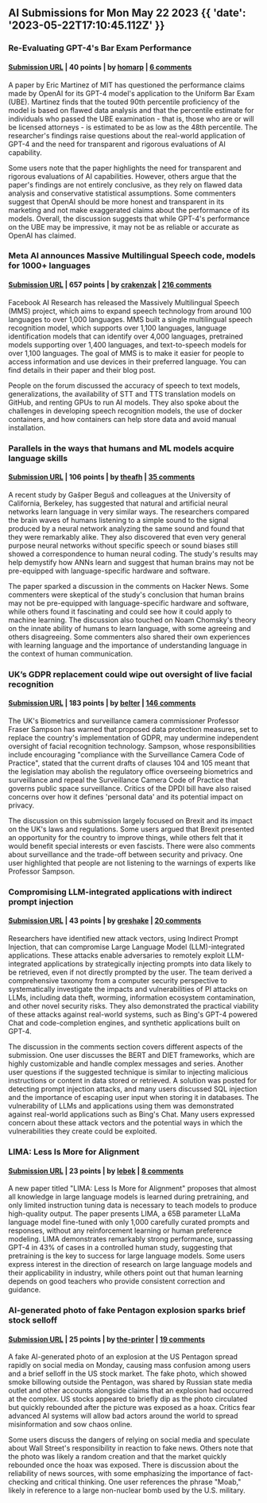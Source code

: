 ## AI Submissions for Mon May 22 2023 {{ 'date': '2023-05-22T17:10:45.112Z' }}

### Re-Evaluating GPT-4's Bar Exam Performance

#### [Submission URL](https://papers.ssrn.com/sol3/papers.cfm?abstract_id=4441311) | 40 points | by [homarp](https://news.ycombinator.com/user?id=homarp) | [6 comments](https://news.ycombinator.com/item?id=36036343)

A paper by Eric Martinez of MIT has questioned the performance claims made by OpenAI for its GPT-4 model's application to the Uniform Bar Exam (UBE). Martinez finds that the touted 90th percentile proficiency of the model is based on flawed data analysis and that the percentile estimate for individuals who passed the UBE examination - that is, those who are or will be licensed attorneys - is estimated to be as low as the 48th percentile. The researcher's findings raise questions about the real-world application of GPT-4 and the need for transparent and rigorous evaluations of AI capability.

Some users note that the paper highlights the need for transparent and rigorous evaluations of AI capabilities. However, others argue that the paper's findings are not entirely conclusive, as they rely on flawed data analysis and conservative statistical assumptions. Some commenters suggest that OpenAI should be more honest and transparent in its marketing and not make exaggerated claims about the performance of its models. Overall, the discussion suggests that while GPT-4's performance on the UBE may be impressive, it may not be as reliable or accurate as OpenAI has claimed.

### Meta AI announces Massive Multilingual Speech code,  models for 1000+ languages

#### [Submission URL](https://github.com/facebookresearch/fairseq/tree/main/examples/mms) | 657 points | by [crakenzak](https://news.ycombinator.com/user?id=crakenzak) | [216 comments](https://news.ycombinator.com/item?id=36034211)

Facebook AI Research has released the Massively Multilingual Speech (MMS) project, which aims to expand speech technology from around 100 languages to over 1,000 languages. MMS built a single multilingual speech recognition model, which supports over 1,100 languages, language identification models that can identify over 4,000 languages, pretrained models supporting over 1,400 languages, and text-to-speech models for over 1,100 languages. The goal of MMS is to make it easier for people to access information and use devices in their preferred language. You can find details in their paper and their blog post.

People on the forum discussed the accuracy of speech to text models, generalizations, the availability of STT and TTS translation models on GitHub, and renting GPUs to run AI models. They also spoke about the challenges in developing speech recognition models, the use of docker containers, and how containers can help store data and avoid manual installation.

### Parallels in the ways that humans and ML models acquire language skills

#### [Submission URL](https://www.quantamagazine.org/some-neural-networks-learn-language-like-humans-20230522/) | 106 points | by [theafh](https://news.ycombinator.com/user?id=theafh) | [35 comments](https://news.ycombinator.com/item?id=36031446)

A recent study by Gašper Beguš and colleagues at the University of California, Berkeley, has suggested that natural and artificial neural networks learn language in very similar ways. The researchers compared the brain waves of humans listening to a simple sound to the signal produced by a neural network analyzing the same sound and found that they were remarkably alike. They also discovered that even very general purpose neural networks without specific speech or sound biases still showed a correspondence to human neural coding. The study's results may help demystify how ANNs learn and suggest that human brains may not be pre-equipped with language-specific hardware and software.

The paper sparked a discussion in the comments on Hacker News. Some commenters were skeptical of the study's conclusion that human brains may not be pre-equipped with language-specific hardware and software, while others found it fascinating and could see how it could apply to machine learning. The discussion also touched on Noam Chomsky's theory on the innate ability of humans to learn language, with some agreeing and others disagreeing. Some commenters also shared their own experiences with learning language and the importance of understanding language in the context of human communication.

### UK’s GDPR replacement could wipe out oversight of live facial recognition

#### [Submission URL](https://www.theregister.com/2023/05/19/dpib_2_surveillance_oversight/) | 183 points | by [belter](https://news.ycombinator.com/user?id=belter) | [146 comments](https://news.ycombinator.com/item?id=36030337)

The UK's Biometrics and surveillance camera commissioner Professor Fraser Sampson has warned that proposed data protection measures, set to replace the country's implementation of GDPR, may undermine independent oversight of facial recognition technology. Sampson, whose responsibilities include encouraging "compliance with the Surveillance Camera Code of Practice", stated that the current drafts of clauses 104 and 105 meant that the legislation may abolish the regulatory office overseeing biometrics and surveillance and repeal the Surveillance Camera Code of Practice that governs public space surveillance. Critics of the DPDI bill have also raised concerns over how it defines 'personal data' and its potential impact on privacy.

The discussion on this submission largely focused on Brexit and its impact on the UK's laws and regulations. Some users argued that Brexit presented an opportunity for the country to improve things, while others felt that it would benefit special interests or even fascists. There were also comments about surveillance and the trade-off between security and privacy. One user highlighted that people are not listening to the warnings of experts like Professor Sampson.

### Compromising LLM-integrated applications with indirect prompt injection

#### [Submission URL](https://arxiv.org/abs/2302.12173) | 43 points | by [greshake](https://news.ycombinator.com/user?id=greshake) | [20 comments](https://news.ycombinator.com/item?id=36037308)

Researchers have identified new attack vectors, using Indirect Prompt Injection, that can compromise Large Language Model (LLM)-integrated applications. These attacks enable adversaries to remotely exploit LLM-integrated applications by strategically injecting prompts into data likely to be retrieved, even if not directly prompted by the user. The team derived a comprehensive taxonomy from a computer security perspective to systematically investigate the impacts and vulnerabilities of PI attacks on LLMs, including data theft, worming, information ecosystem contamination, and other novel security risks. They also demonstrated the practical viability of these attacks against real-world systems, such as Bing's GPT-4 powered Chat and code-completion engines, and synthetic applications built on GPT-4.

The discussion in the comments section covers different aspects of the submission. One user discusses the BERT and DIET frameworks, which are highly customizable and handle complex messages and series. Another user questions if the suggested technique is similar to injecting malicious instructions or content in data stored or retrieved. A solution was posted for detecting prompt injection attacks, and many users discussed SQL injection and the importance of escaping user input when storing it in databases. The vulnerability of LLMs and applications using them was demonstrated against real-world applications such as Bing's Chat. Many users expressed concern about these attack vectors and the potential ways in which the vulnerabilities they create could be exploited.

### LIMA: Less Is More for Alignment

#### [Submission URL](https://arxiv.org/abs/2305.11206) | 23 points | by [lebek](https://news.ycombinator.com/user?id=lebek) | [8 comments](https://news.ycombinator.com/item?id=36027141)

A new paper titled "LIMA: Less Is More for Alignment" proposes that almost all knowledge in large language models is learned during pretraining, and only limited instruction tuning data is necessary to teach models to produce high-quality output. The paper presents LIMA, a 65B parameter LLaMa language model fine-tuned with only 1,000 carefully curated prompts and responses, without any reinforcement learning or human preference modeling. LIMA demonstrates remarkably strong performance, surpassing GPT-4 in 43% of cases in a controlled human study, suggesting that pretraining is the key to success for large language models. Some users express interest in the direction of research on large language models and their applicability in industry, while others point out that human learning depends on good teachers who provide consistent correction and guidance.

### AI-generated photo of fake Pentagon explosion sparks brief stock selloff

#### [Submission URL](https://nypost.com/2023/05/22/ai-generated-photo-of-fake-pentagon-explosion-sparks-brief-stock-selloff/) | 25 points | by [the-printer](https://news.ycombinator.com/user?id=the-printer) | [19 comments](https://news.ycombinator.com/item?id=36035981)

A fake AI-generated photo of an explosion at the US Pentagon spread rapidly on social media on Monday, causing mass confusion among users and a brief selloff in the US stock market. The fake photo, which showed smoke billowing outside the Pentagon, was shared by Russian state media outlet and other accounts alongside claims that an explosion had occurred at the complex. US stocks appeared to briefly dip as the photo circulated but quickly rebounded after the picture was exposed as a hoax. Critics fear advanced AI systems will allow bad actors around the world to spread misinformation and sow chaos online.

Some users discuss the dangers of relying on social media and speculate about Wall Street's responsibility in reaction to fake news. Others note that the photo was likely a random creation and that the market quickly rebounded once the hoax was exposed. There is discussion about the reliability of news sources, with some emphasizing the importance of fact-checking and critical thinking. One user references the phrase "Moab," likely in reference to a large non-nuclear bomb used by the U.S. military.

